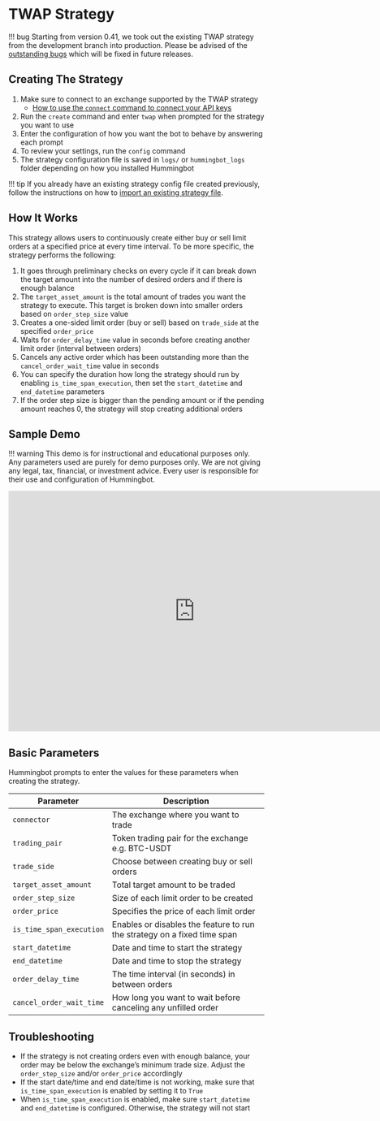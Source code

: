 # TWAP Strategy

!!! bug
    Starting from version 0.41, we took out the existing TWAP strategy from the development branch into production. Please be advised of the [outstanding bugs](https://github.com/CoinAlpha/hummingbot/issues?q=is%3Aissue+is%3Aopen++in%3Atitle+TWAP+label%3Abug) which will be fixed in future releases.

## Creating The Strategy

1. Make sure to connect to an exchange supported by the TWAP strategy
   - [How to use the `connect` command to connect your API keys](/operation/connect-exchange)
2. Run the `create` command and enter `twap` when prompted for the strategy you want to use
3. Enter the configuration of how you want the bot to behave by answering each prompt
4. To review your settings, run the `config` command
5. The strategy configuration file is saved in `logs/` or `hummingbot_logs` folder depending on how you installed Hummingbot

!!! tip
    If you already have an existing strategy config file created previously, follow the instructions on how to [import an existing strategy file](https://docs.hummingbot.io/operation/config-files/#import-an-existing-strategy-file).

## How It Works

This strategy allows users to continuously create either buy or sell limit orders at a specified price at every time interval. To be more specific, the strategy performs the following:

1. It goes through preliminary checks on every cycle if it can break down the target amount into the number of desired orders and if there is enough balance
2. The `target_asset_amount` is the total amount of trades you want the strategy to execute. This target is broken down into smaller orders based on `order_step_size` value
3. Creates a one-sided limit order (buy or sell) based on `trade_side` at the specified `order_price`
4. Waits for `order_delay_time` value in seconds before creating another limit order (interval between orders)
5. Cancels any active order which has been outstanding more than the `cancel_order_wait_time` value in seconds
6. You can specify the duration how long the strategy should run by enabling `is_time_span_execution`, then set the `start_datetime` and `end_datetime` parameters
7. If the order step size is bigger than the pending amount or if the pending amount reaches 0, the strategy will stop creating additional orders

## Sample Demo

!!! warning
    This demo is for instructional and educational purposes only. Any parameters used are purely for demo purposes only. We are not giving any legal, tax, financial, or investment advice. Every user is responsible for their use and configuration of Hummingbot.

<iframe
  width="733"
  height="474"
  src="https://www.loom.com/embed/8b36e590272c479fa0ccf69b011433e1"
  frameborder="0"
  allow="accelerometer; autoplay; encrypted-media; gyroscope; picture-in-picture"
  allowfullscreen
></iframe>

## Basic Parameters

Hummingbot prompts to enter the values for these parameters when creating the strategy.

| Parameter                | Description                                                              |
| ------------------------ | ------------------------------------------------------------------------ |
| `connector`              | The exchange where you want to trade                                     |
| `trading_pair`           | Token trading pair for the exchange e.g. BTC-USDT                        |
| `trade_side`             | Choose between creating buy or sell orders                               |
| `target_asset_amount`    | Total target amount to be traded                                         |
| `order_step_size`        | Size of each limit order to be created                                   |
| `order_price`            | Specifies the price of each limit order                                  |
| `is_time_span_execution` | Enables or disables the feature to run the strategy on a fixed time span |
| `start_datetime`         | Date and time to start the strategy                                      |
| `end_datetime`           | Date and time to stop the strategy                                       |
| `order_delay_time`       | The time interval (in seconds) in between orders                         |
| `cancel_order_wait_time` | How long you want to wait before canceling any unfilled order            |

## Troubleshooting

- If the strategy is not creating orders even with enough balance, your order may be below the exchange’s minimum trade size. Adjust the `order_step_size` and/or `order_price` accordingly
- If the start date/time and end date/time is not working, make sure that `is_time_span_execution` is enabled by setting it to `True`
- When `is_time_span_execution` is enabled, make sure `start_datetime` and `end_datetime` is configured. Otherwise, the strategy will not start
